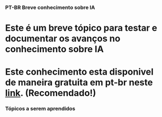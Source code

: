 ### PT-BR Breve conhecimento sobre IA
# Este é um breve tópico para testar e documentar os avanços no conhecimento sobre IA
# Este conhecimento esta disponivel de maneira gratuita em pt-br neste [link](https://www.google.com). (Recomendado!)
### Tópicos a serem aprendidos